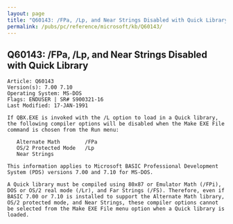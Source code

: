 ```yaml
---
layout: page
title: "Q60143: /FPa, /Lp, and Near Strings Disabled with Quick Library"
permalink: /pubs/pc/reference/microsoft/kb/Q60143/
---
```


## Q60143: /FPa, /Lp, and Near Strings Disabled with Quick Library

	Article: Q60143
	Version(s): 7.00 7.10
	Operating System: MS-DOS
	Flags: ENDUSER | SR# S900321-16
	Last Modified: 17-JAN-1991
	
	If QBX.EXE is invoked with the /L option to load in a Quick library,
	the following compiler options will be disabled when the Make EXE File
	command is chosen from the Run menu:
	
	   Alternate Math        /FPa
	   OS/2 Protected Mode   /Lp
	   Near Strings
	
	This information applies to Microsoft BASIC Professional Development
	System (PDS) versions 7.00 and 7.10 for MS-DOS.
	
	A Quick library must be compiled using 80x87 or Emulator Math (/FPi),
	DOS or OS/2 real mode (/Lr), and Far Strings (/FS). Therefore, even if
	BASIC 7.00 or 7.10 is installed to support the Alternate Math library,
	OS/2 protected mode, and Near Strings, these compiler options cannot
	be selected from the Make EXE File menu option when a Quick library is
	loaded.
